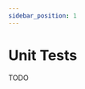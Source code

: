 ```yaml
---
sidebar_position: 1
---
```


# Unit Tests

<!-- How to write tests for a contract -->

<!-- What `testing_env!` is and how to use it -->

<!-- Testing read only context and modifying context -->

TODO